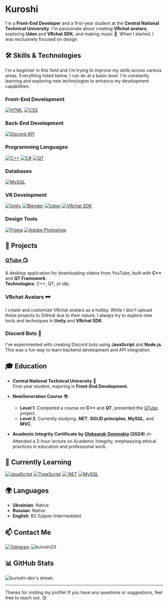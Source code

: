 
# Kuroshi

I'm a **Front-End Developer** and a first-year student at the **Central National Technical University**. I'm passionate about creating **VRchat avatars**, exploring **Udon** and **VRchat SDK**, and making music 🎵. When I started, I was exclusively focused on design.

## 🛠️ Skills & Technologies

I'm a beginner in this field and I'm trying to improve my skills across various areas. Everything listed below, I can do at a basic level. I'm constantly learning and exploring new technologies to enhance my development capabilities.

### Front-End Development

[![HTML](https://img.shields.io/badge/HTML-%23E34F26.svg?style=for-the-badge&logo=html5&logoColor=white)](https://developer.mozilla.org/en-US/docs/Web/HTML)
[![CSS](https://img.shields.io/badge/css-%231572B6.svg?style=for-the-badge&logo=css3&logoColor=white)](https://developer.mozilla.org/en-US/docs/Web/CSS)

### Back-End Development
[![Discord API](https://img.shields.io/badge/discord%20API-%237289DA.svg?style=for-the-badge&logo=discord&logoColor=white)](https://discord.com/developers/docs/intro)


### Programming Languages
[![C++](https://img.shields.io/badge/c++-%2300599C.svg?style=for-the-badge&logo=c%2B%2B&logoColor=white)](https://isocpp.org/)
[![C#](https://img.shields.io/badge/c%23-%23239120.svg?style=for-the-badge&logo=c-sharp&logoColor=white)](https://docs.microsoft.com/en-us/dotnet/csharp/)
[![QT](https://img.shields.io/badge/qt-%2341CD52.svg?style=for-the-badge&logo=qt&logoColor=white)](https://www.qt.io/)

### Databases
[![MySQL](https://img.shields.io/badge/mysql-%234479A1.svg?style=for-the-badge&logo=mysql&logoColor=white)](https://www.mysql.com/)
### VR Development
[![Unity](https://img.shields.io/badge/unity-%23000000.svg?style=for-the-badge&logo=unity&logoColor=white)](https://unity.com/)
[![Blender](https://img.shields.io/badge/blender-%23F5792A.svg?style=for-the-badge&logo=blender&logoColor=white)](https://www.blender.org/)
[![Udon](https://img.shields.io/badge/udon-%23000000.svg?style=for-the-badge&logo=udon&logoColor=white)](https://vrchat.com/home/download)
[![VRchat SDK](https://img.shields.io/badge/VRchat%20SDK-%23000000.svg?style=for-the-badge&logo=vrchat&logoColor=white)](https://vrchat.com/home/download)

### Design Tools
[![Figma](https://img.shields.io/badge/figma-%23F24E1E.svg?style=for-the-badge&logo=figma&logoColor=white)](https://www.figma.com/)
[![Adobe Photoshop](https://img.shields.io/badge/adobe%20photoshop-%2331A8FF.svg?style=for-the-badge&logo=adobe%20photoshop&logoColor=white)](https://www.adobe.com/products/photoshop.html)

## 🚀 Projects

### [QTube 📺](https://github.com/kuroshi-dev/QTube) 
A desktop application for downloading videos from YouTube, built with **C++** and **QT Framework**.  
**Technologies**: C++, QT, yt-dlp.

### VRchat Avatars 🕶️
I create and customize VRchat avatars as a hobby. While I don't upload these projects to GitHub due to their nature, I always try to explore new tools and techniques in **Unity** and **VRchat SDK**.

### Discord Bots 🤖
I've experimented with creating Discord bots using **JavaScript** and **Node.js**. This was a fun way to learn backend development and API integration.

## 🎓 Education

- **Central National Technical University** 🏫  
    First-year student, majoring in **Front-End Development**.

- **NewGeneration Course** 📚  
    - **Level 1**: Completed a course on **C++** and **QT**, presented the [QTube](https://github.com/kuroshi-dev/QTube) project.  
    - **Level 2**: Currently studying **.NET**, **SOLID principles**, **MySQL**, and **MVC**.

- **Academic Integrity Certificate by [Oleksandr Dorenskiy](https://github.com/odorenskyi) (2024)** ✍️  
    Attended a 2-hour lecture on Academic Integrity, emphasizing ethical practices in education and professional work.

## 🌱 Currently Learning
[![JavaScript](https://img.shields.io/badge/javascript-%23F7DF1E.svg?style=for-the-badge&logo=javascript&logoColor=black)](https://developer.mozilla.org/en-US/docs/Web/JavaScript)
[![TypeScript](https://img.shields.io/badge/typescript-%23007ACC.svg?style=for-the-badge&logo=typescript&logoColor=white)](https://www.typescriptlang.org/)
[![.NET](https://img.shields.io/badge/.NET-512BD4?style=for-the-badge&logo=dotnet&logoColor=white)](https://dotnet.microsoft.com/)
[![MySQL](https://img.shields.io/badge/mysql-%234479A1.svg?style=for-the-badge&logo=mysql&logoColor=white)](https://www.mysql.com/)

## 🌍 Languages
- **Ukrainian**: Native
- **Russian**: Native
- **English**: B2 (Upper-Intermediate)

## 📫 Contact Me

[![Telegram](https://img.shields.io/badge/telegram-%2326A5E4.svg?style=for-the-badge&logo=telegram&logoColor=white)](https://t.me/kuroshi_23)  ![kuroshi23](https://img.shields.io/badge/kuroshi23-%237289DA.svg?style=for-the-badge&logo=discord&logoColor=white)

## 📊 GitHub Stats

<img src="https://github-readme-streak-stats.herokuapp.com/?user=kuroshi-dev&theme=tokyonight" alt="kuroshi-dev's streak"/>

---

Thanks for visiting my profile! If you have any questions or suggestions, feel free to reach out. 😊
